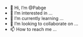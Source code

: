 - 👋 Hi, I’m @Pabge
- 👀 I’m interested in ...
- 🌱 I’m currently learning ...
- 💞️ I’m looking to collaborate on ...
- 📫 How to reach me ...

<!---
Pabge/Pabge is a ✨ special ✨ repository because its `README.md` (this file) appears on your GitHub profile.
You can click the Preview link to take a look at your changes.
--->
